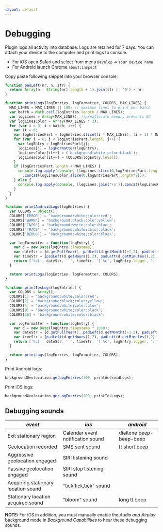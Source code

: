 ```yaml
---
layout: default
---
```


# Debugging

Plugin logs all activity into database. Logs are retained for 7 days.
You can attach your device to the computer and print logs to console.

* For iOS open Safari and select from menu `Develop` ➜ `Your Device name`
* For Android launch Chrome `about:inspect`

Copy paste following snippet into your browser console:

```javascript
function padLeft(nr, n, str) {
  return Array(n - String(nr).length + 1).join(str || '0') + nr;
}

function printLogs(logEntries, logFormatter, COLORS, MAX_LINES) {
  MAX_LINES = MAX_LINES || 100; // maximum lines to print per batch
  var batch = Math.ceil(logEntries.length / MAX_LINES);
  var logLines = Array(MAX_LINES); //preallocate memory prevents GC
  var logLinesColor = Array(MAX_LINES * 2);
  for (var i = 0; i < batch; i++) {
    var it = 0;
    var logEntriesPart = logEntries.slice((i * MAX_LINES), (i + 1) * MAX_LINES);
    for (var j = 0; j < logEntriesPart.length; j++) {
      var logEntry = logEntriesPart[j];
      logLines[j] = logFormatter(logEntry);
      logLinesColor[it++] = ('background:white;color:black');
      logLinesColor[it++] = (COLORS[logEntry.level]);      
    }
    if (logEntriesPart.length < MAX_LINES) {
      console.log.apply(console, [logLines.slice(0,logEntriesPart.length).join('\n')]
        .concat(logLinesColor.slice(0,logEntriesPart.length*2)));
    } else {
      console.log.apply(console, [logLines.join('\n')].concat(logLinesColor));
    }
  }
}

function printAndroidLogs(logEntries) {
  var COLORS = Object();
  COLORS['ERROR'] = 'background:white;color:red';
  COLORS['WARN'] = 'background:black;color:yellow';
  COLORS['INFO'] = 'background:white;color:blue';
  COLORS['TRACE'] = 'background:white;color:black';
  COLORS['DEBUG'] = 'background:white;color:black';

  var logFormatter = function(logEntry) {
    var d = new Date(logEntry.timestamp);
    var dateStr = [d.getFullYear(), padLeft(d.getMonth()+1,2), padLeft(d.getDate(),2)].join('/');
    var timeStr = [padLeft(d.getHours(),2), padLeft(d.getMinutes(),2), padLeft(d.getSeconds(),2)].join(':');
    return ['%c[', dateStr, ' ', timeStr, '] %c', logEntry.logger, ':', logEntry.message].join('');
  }

  return printLogs(logEntries, logFormatter, COLORS);
}

function printIosLogs(logEntries) {
  var COLORS = Array();
  COLORS[1] = 'background:white;color:red';
  COLORS[2] = 'background:black;color:yellow';
  COLORS[4] = 'background:white;color:blue';
  COLORS[8] = 'background:white;color:black';
  COLORS[16] = 'background:white;color:black';

  var logFormatter = function(logEntry) {
    var d = new Date(logEntry.timestamp * 1000);
    var dateStr = [d.getFullYear(), padLeft(d.getMonth()+1,2), padLeft(d.getDate(),2)].join('/');
    var timeStr = [padLeft(d.getHours(),2), padLeft(d.getMinutes(),2), padLeft(d.getSeconds(),2)].join(':');
    return ['%c[', dateStr, ' ', timeStr, '] %c', logEntry.logger, ':', logEntry.message].join('');
  }

  return printLogs(logEntries, logFormatter, COLORS);
}
```

Print Android logs:

```javascript
backgroundGeolocation.getLogEntries(100, printAndroidLogs);
```

Print iOS logs:

```javascript
backgroundGeolocation.getLogEntries(100, printIosLogs);
```

## Debugging sounds

| *event*                             | *ios*                             | *android*               |
|-------------------------------------|-----------------------------------|-------------------------|
| Exit stationary region              | Calendar event notification sound | dialtone beep-beep-beep |
| Geolocation recorded                | SMS sent sound                    | tt short beep           |
| Aggressive geolocation engaged      | SIRI listening sound              |                         |
| Passive geolocation engaged         | SIRI stop listening sound         |                         |
| Acquiring stationary location sound | "tick,tick,tick" sound            |                         |
| Stationary location acquired sound  | "bloom" sound                     | long tt beep            |

**NOTE:** For iOS  in addition, you must manually enable the *Audio and Airplay* background mode in *Background Capabilities* to hear these debugging sounds.
